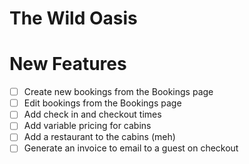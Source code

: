 # The Wild Oasis

# New Features
 - [ ] Create new bookings from the Bookings page
 - [ ] Edit bookings from the Bookings page
 - [ ] Add check in and checkout times
 - [ ] Add variable pricing for cabins
 - [ ] Add a restaurant to the cabins (meh)
 - [ ] Generate an invoice to email to a guest on checkout